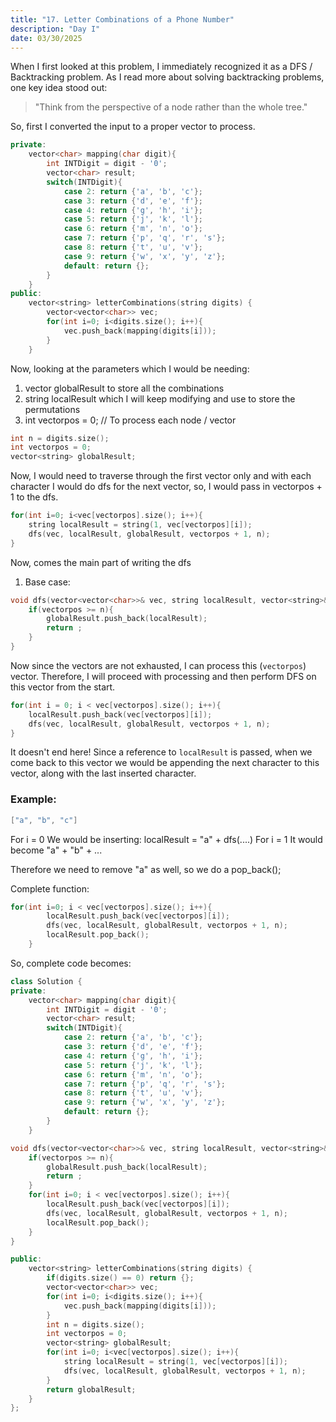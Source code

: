```yaml
---
title: "17. Letter Combinations of a Phone Number"
description: "Day I"
date: 03/30/2025
---
```


When I first looked at this problem, I immediately recognized it as a DFS / Backtracking problem. As I read more about solving backtracking problems, one key idea stood out:

> "Think from the perspective of a node rather than the whole tree."

So, first I converted the input to a proper vector to process. 

```cpp
private:
    vector<char> mapping(char digit){
        int INTDigit = digit - '0';
        vector<char> result;
        switch(INTDigit){
            case 2: return {'a', 'b', 'c'};
            case 3: return {'d', 'e', 'f'};
            case 4: return {'g', 'h', 'i'};
            case 5: return {'j', 'k', 'l'};
            case 6: return {'m', 'n', 'o'};
            case 7: return {'p', 'q', 'r', 's'};
            case 8: return {'t', 'u', 'v'};
            case 9: return {'w', 'x', 'y', 'z'};
            default: return {};
        }
    }
public:
    vector<string> letterCombinations(string digits) {
        vector<vector<char>> vec;
        for(int i=0; i<digits.size(); i++){
            vec.push_back(mapping(digits[i]));
        }
    }
```

Now, looking at the parameters which I would be needing:
1. vector<string> globalResult to store all the combinations
2. string localResult which I will keep modifying and use to store the permutations
3. int vectorpos = 0; // To process each node / vector

```cpp
int n = digits.size();
int vectorpos = 0;
vector<string> globalResult;
```

Now, I would need to traverse through the first vector only and with each character I would do dfs for the next vector, so, I would pass in vectorpos + 1 to the dfs. 

```cpp
for(int i=0; i<vec[vectorpos].size(); i++){
    string localResult = string(1, vec[vectorpos][i]);
    dfs(vec, localResult, globalResult, vectorpos + 1, n);
}
```

Now, comes the main part of writing the dfs 

1. Base case:
```cpp
void dfs(vector<vector<char>>& vec, string localResult, vector<string>& globalResult, int vectorpos, int n){
    if(vectorpos >= n){
        globalResult.push_back(localResult);
        return ;
    }
}
```

Now since the vectors are not exhausted, I can process this (`vectorpos`) vector. Therefore, I will proceed with processing and then perform DFS on this vector from the start. 

```cpp
for(int i = 0; i < vec[vectorpos].size(); i++){
    localResult.push_back(vec[vectorpos][i]);
    dfs(vec, localResult, globalResult, vectorpos + 1, n);
}
```

It doesn't end here! Since a reference to `localResult` is passed, when we come back to this vector we would be appending the next character to this vector, along with the last inserted character.

### Example:
```cpp
["a", "b", "c"]
```

For i = 0
We would be inserting: localResult = "a" + dfs(....)
For i = 1
It would become "a" + "b" + ...

Therefore we need to remove "a" as well, so we do a pop_back();

Complete function:
```cpp
for(int i=0; i < vec[vectorpos].size(); i++){
        localResult.push_back(vec[vectorpos][i]);
        dfs(vec, localResult, globalResult, vectorpos + 1, n);
        localResult.pop_back();
    }
```

So, complete code becomes:
```cpp
class Solution {
private:
    vector<char> mapping(char digit){
        int INTDigit = digit - '0';
        vector<char> result;
        switch(INTDigit){
            case 2: return {'a', 'b', 'c'};
            case 3: return {'d', 'e', 'f'};
            case 4: return {'g', 'h', 'i'};
            case 5: return {'j', 'k', 'l'};
            case 6: return {'m', 'n', 'o'};
            case 7: return {'p', 'q', 'r', 's'};
            case 8: return {'t', 'u', 'v'};
            case 9: return {'w', 'x', 'y', 'z'};
            default: return {};
        }
    }

void dfs(vector<vector<char>>& vec, string localResult, vector<string>& globalResult, int vectorpos, int n){
    if(vectorpos >= n){
        globalResult.push_back(localResult);
        return ;
    }
    for(int i=0; i < vec[vectorpos].size(); i++){
        localResult.push_back(vec[vectorpos][i]);
        dfs(vec, localResult, globalResult, vectorpos + 1, n);
        localResult.pop_back();
    }
}

public:
    vector<string> letterCombinations(string digits) {
        if(digits.size() == 0) return {};
        vector<vector<char>> vec;
        for(int i=0; i<digits.size(); i++){
            vec.push_back(mapping(digits[i]));
        }
        int n = digits.size();
        int vectorpos = 0;
        vector<string> globalResult;
        for(int i=0; i<vec[vectorpos].size(); i++){
            string localResult = string(1, vec[vectorpos][i]);
            dfs(vec, localResult, globalResult, vectorpos + 1, n);
        }
        return globalResult;
    }
};
```